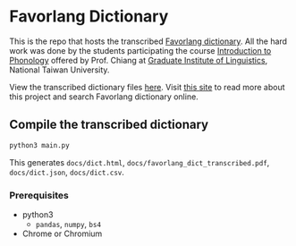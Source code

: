 # Favorlang Dictionary

This is the repo that hosts the transcribed [Favorlang dictionary](https://books.google.at/books?id=WpUEAAAAQAAJ&hl=en). All the hard work was done by the students participating the course [Introduction to Phonology](https://nol2.aca.ntu.edu.tw/nol/coursesearch/print_table.php?course_id=142%20M0110&class=&dpt_code=1420&ser_no=10017&semester=108-1) offered by Prof. Chiang at [Graduate Institute of Linguistics](https://linguistics.ntu.edu.tw/), National Taiwan University.

View the transcribed dictionary files [here](https://favorlanglang.github.io/dict/). Visit [this site](https://favorlanglang.github.io) to read more about this project and search Favorlang dictionary online.


## Compile the transcribed dictionary


```python
python3 main.py
```

This generates `docs/dict.html`, `docs/favorlang_dict_transcribed.pdf`, `docs/dict.json`, `docs/dict.csv`.

### Prerequisites

- python3
    - `pandas`, `numpy`, `bs4`
- Chrome or Chromium